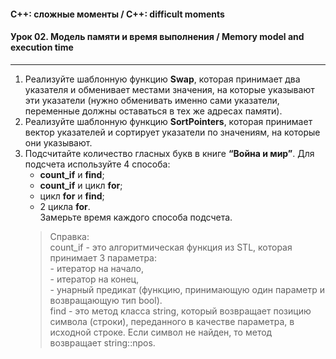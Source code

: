 #### C++: сложные моменты / C++: difficult moments  
#### Урок 02. Модель памяти и время выполнения / Memory model and execution time

***

1. Реализуйте шаблонную функцию <b>Swap</b>, которая принимает два указателя и обменивает местами значения,
на которые указывают эти указатели (нужно обменивать именно сами указатели,
переменные должны оставаться в тех же адресах памяти).  
2. Реализуйте шаблонную функцию <b>SortPointers</b>, которая принимает вектор указателей и сортирует указатели по значениям, на которые они указывают.  
3. Подсчитайте количество гласных букв в книге <b>“Война и мир”</b>. Для подсчета используйте 4 способа:  
    - <b>count_if</b> и <b>find</b>;  
    - <b>count_if</b> и цикл <b>for</b>;  
    - цикл <b>for</b> и <b>find</b>;  
    - 2 цикла <b>for</b>.  
  Замерьте время каждого способа подсчета.  
    > Справка:  
    > count_if - это алгоритмическая функция из STL, которая принимает 3 параметра:  
        - итератор на начало,  
        - итератор на конец,  
        - унарный предикат (функцию, принимающую один параметр и возвращающую тип bool).  
    > find - это метод класса string, который возвращает позицию символа (строки), переданного в качестве
    > параметра, в исходной строке. Если символ не найден, то метод возвращает string::npos.
